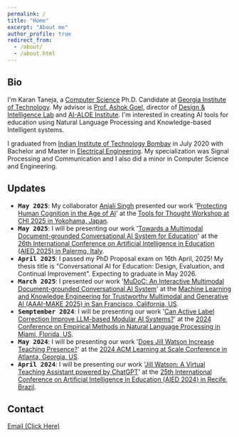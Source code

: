 ```yaml
---
permalink: /
title: "Home"
excerpt: "About me"
author_profile: true
redirect_from: 
  - /about/
  - /about.html
---
```


Bio
------

I'm Karan Taneja, a [Computer Science](https://www.cc.gatech.edu/) Ph.D. Candidate at [Georgia Institute of Technology](https://www.gatech.edu/). My advisor is [Prof. Ashok Goel](https://dilab.gatech.edu/ashok-k-goel/), director of [Design & Intelligence Lab](https://dilab.gatech.edu/) and [AI-ALOE Institute](https://aialoe.org/). I'm interested in creating AI tools for education using Natural Language Processing and Knowledge-based Intelligent systems. 

I graduated from [Indian Institute of Technology Bombay](http://www.iitb.ac.in/) in July 2020 with Bachelor and Master in [Electrical Engineering](https://www.ee.iitb.ac.in). My specialization was Signal Processing and Communication and I also did a minor in Computer Science and Engineering. 

Updates
------


- <tt><b>May 2025</b></tt>: My collaborator [Anjali Singh](https://www.linkedin.com/in/anjali-singh-a7786ba4/) presented our work '[Protecting Human Cognition in the Age of AI](https://arxiv.org/pdf/2502.12447)' at the [Tools for Thought Workshop at CHI 2025 in Yokohama, Japan](https://ai-tools-for-thought.github.io/workshop/).  
- <tt><b>May 2025</b></tt>: I will be presenting our work '[Towards a Multimodal Document-grounded Conversational AI System for Education](https://arxiv.org/pdf/2504.13884)' at the [26th International Conference
on Artificial Intelligence in Education (AIED 2025) in Palermo, Italy](https://aied2025.itd.cnr.it/).  
- <tt><b>April 2025</b></tt>: I passed my PhD Proposal exam on 16th April, 2025! My thesis title is "Conversational AI for Education: Design, Evaluation, and Continual Improvement". Expecting to graduate in May 2026.  
- <tt><b>March 2025</b></tt>: I presented our work '[MuDoC: An Interactive Multimodal Document-grounded Conversational AI System](https://arxiv.org/abs/2502.09843)' at the [Machine Learning and Knowledge Engineering for Trustworthy Multimodal and Generative AI (AAAI-MAKE 2025) in San Francisco, California, US](https://www.aaai-make.info/).  
- <tt><b>Semptember 2024</b></tt>: I will be presenting our work '[Can Active Label Correction Improve LLM-based Modular AI Systems?](https://arxiv.org/abs/2401.05467)' at the [2024 Conference on Empirical Methods in Natural Language Processing in Miami, Florida, US](https://2024.emnlp.org/).  
- <tt><b>May 2024</b></tt>: I will be presenting our work '[Does Jill Watson Increase Teaching Presence?](https://dl.acm.org/doi/abs/10.1145/3657604.3664679)' at the [2024 ACM Learning at Scale Conference in Atlanta, Georgia, US](https://learningatscale.hosting.acm.org/las2024/).  
- <tt><b>April 2024</b></tt>: I will be presenting our work '[Jill Watson: A Virtual Teaching Assistant powered by ChatGPT](https://link.springer.com/chapter/10.1007/978-3-031-64302-6_23)' at the [25th International Conference on Artificial Intelligence in Education (AIED 2024) in Recife, Brazil](https://aied2024.cesar.school/).  


Contact
------

<a href="javascript:location='mailto:\u006b\u0074\u0061\u006e\u0065\u006a\u0061\u0036\u0040\u0067\u0061\u0074\u0065\u0063\u0068\u002e\u0065\u0064\u0075';void 0">Email (Click Here)</a>

<!-- ======
% Here --> 
